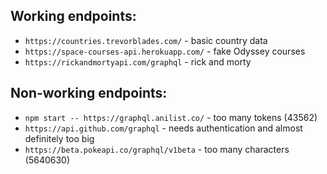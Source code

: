 ## Working endpoints:
* `https://countries.trevorblades.com/` - basic country data
* `https://space-courses-api.herokuapp.com/` - fake Odyssey courses
* `https://rickandmortyapi.com/graphql` - rick and morty

## Non-working endpoints:
* `npm start -- https://graphql.anilist.co/` - too many tokens (43562)
* `https://api.github.com/graphql` - needs authentication and almost definitely too big
* `https://beta.pokeapi.co/graphql/v1beta` - too many characters (5640630)